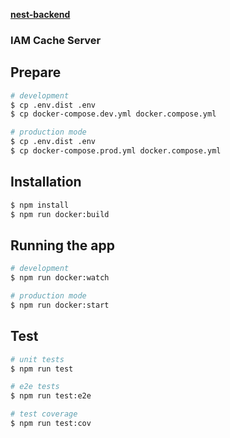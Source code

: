 **[nest-backend](README.md)**

### IAM Cache Server

## Prepare

```bash
# development
$ cp .env.dist .env
$ cp docker-compose.dev.yml docker.compose.yml
```

```bash
# production mode
$ cp .env.dist .env
$ cp docker-compose.prod.yml docker.compose.yml
```

## Installation

```bash
$ npm install
$ npm run docker:build
```

## Running the app

```bash
# development
$ npm run docker:watch

# production mode
$ npm run docker:start
```

## Test

```bash
# unit tests
$ npm run test

# e2e tests
$ npm run test:e2e

# test coverage
$ npm run test:cov
```

